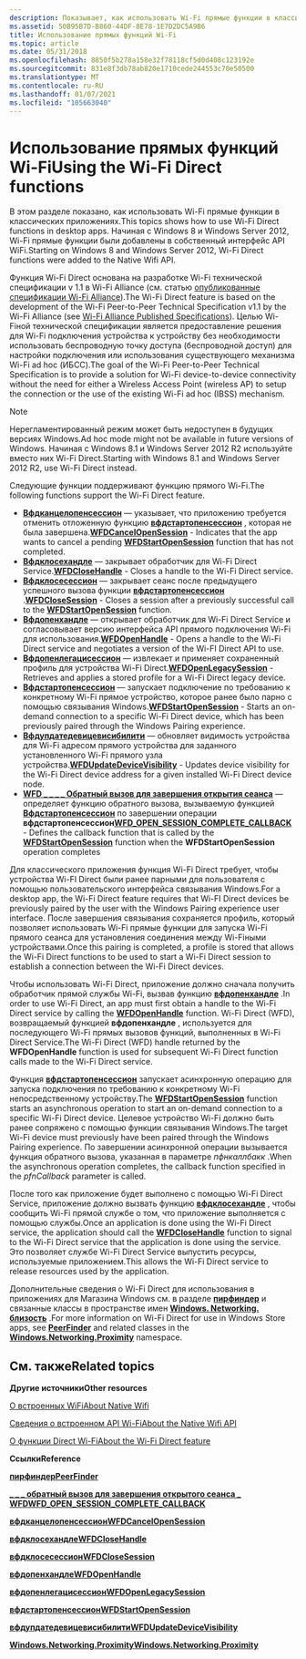 ```yaml
---
description: Показывает, как использовать Wi-Fi прямые функции в классических приложениях.
ms.assetid: 50B95B7D-B860-44DF-8E78-1E7D2DC5A9B6
title: Использование прямых функций Wi-Fi
ms.topic: article
ms.date: 05/31/2018
ms.openlocfilehash: 8850f5b278a158e32f78118cf5d0d408c123192e
ms.sourcegitcommit: 831e8f3db78ab820e1710cede244553c70e50500
ms.translationtype: MT
ms.contentlocale: ru-RU
ms.lasthandoff: 01/07/2021
ms.locfileid: "105663040"
---
```

# <a name="using-the-wi-fi-direct-functions"></a><span data-ttu-id="df979-103">Использование прямых функций Wi-Fi</span><span class="sxs-lookup"><span data-stu-id="df979-103">Using the Wi-Fi Direct functions</span></span>

<span data-ttu-id="df979-104">В этом разделе показано, как использовать Wi-Fi прямые функции в классических приложениях.</span><span class="sxs-lookup"><span data-stu-id="df979-104">This topics shows how to use Wi-Fi Direct functions in desktop apps.</span></span> <span data-ttu-id="df979-105">Начиная с Windows 8 и Windows Server 2012, Wi-Fi прямые функции были добавлены в собственный интерфейс API WiFi.</span><span class="sxs-lookup"><span data-stu-id="df979-105">Starting on Windows 8 and Windows Server 2012, Wi-Fi Direct functions were added to the Native Wifi API.</span></span>

<span data-ttu-id="df979-106">Функция Wi-Fi Direct основана на разработке Wi-Fi технической спецификации v 1.1 в Wi-Fi Alliance (см. статью [опубликованные спецификации Wi-Fi Alliance](https://www.wi-fi.org/)).</span><span class="sxs-lookup"><span data-stu-id="df979-106">The Wi-Fi Direct feature is based on the development of the Wi-Fi Peer-to-Peer Technical Specification v1.1 by the Wi-Fi Alliance (see [Wi-Fi Alliance Published Specifications](https://www.wi-fi.org/)).</span></span> <span data-ttu-id="df979-107">Целью Wi-Fiной технической спецификации является предоставление решения для Wi-Fi подключения устройства к устройству без необходимости использовать беспроводную точку доступа (беспроводной доступ) для настройки подключения или использования существующего механизма Wi-Fi ad hoc (ИБСС).</span><span class="sxs-lookup"><span data-stu-id="df979-107">The goal of the Wi-Fi Peer-to-Peer Technical Specification is to provide a solution for Wi-Fi device-to-device connectivity without the need for either a Wireless Access Point (wireless AP) to setup the connection or the use of the existing Wi-Fi ad hoc (IBSS) mechanism.</span></span>

> [!Note]  
> <span data-ttu-id="df979-108">Нерегламентированный режим может быть недоступен в будущих версиях Windows.</span><span class="sxs-lookup"><span data-stu-id="df979-108">Ad hoc mode might not be available in future versions of Windows.</span></span> <span data-ttu-id="df979-109">Начиная с Windows 8.1 и Windows Server 2012 R2 используйте вместо них Wi-Fi Direct.</span><span class="sxs-lookup"><span data-stu-id="df979-109">Starting with Windows 8.1 and Windows Server 2012 R2, use Wi-Fi Direct instead.</span></span>

 

<span data-ttu-id="df979-110">Следующие функции поддерживают функцию прямого Wi-Fi.</span><span class="sxs-lookup"><span data-stu-id="df979-110">The following functions support the Wi-Fi Direct feature.</span></span>

-   <span data-ttu-id="df979-111">[**Вфдканцелопенсессион**](/windows/desktop/api/wlanapi/nf-wlanapi-wfdcancelopensession) — указывает, что приложению требуется отменить отложенную функцию [**вфдстартопенсессион**](/windows/desktop/api/wlanapi/nf-wlanapi-wfdstartopensession) , которая не была завершена.</span><span class="sxs-lookup"><span data-stu-id="df979-111">[**WFDCancelOpenSession**](/windows/desktop/api/wlanapi/nf-wlanapi-wfdcancelopensession) - Indicates that the app wants to cancel a pending [**WFDStartOpenSession**](/windows/desktop/api/wlanapi/nf-wlanapi-wfdstartopensession) function that has not completed.</span></span>
-   <span data-ttu-id="df979-112">[**Вфдклосехандле**](/windows/desktop/api/wlanapi/nf-wlanapi-wfdclosehandle) — закрывает обработчик для Wi-Fi Direct Service.</span><span class="sxs-lookup"><span data-stu-id="df979-112">[**WFDCloseHandle**](/windows/desktop/api/wlanapi/nf-wlanapi-wfdclosehandle) - Closes a handle to the Wi-Fi Direct service.</span></span>
-   <span data-ttu-id="df979-113">[**Вфдклосесессион**](/windows/desktop/api/wlanapi/nf-wlanapi-wfdclosesession) — закрывает сеанс после предыдущего успешного вызова функции [**вфдстартопенсессион**](/windows/desktop/api/wlanapi/nf-wlanapi-wfdstartopensession) .</span><span class="sxs-lookup"><span data-stu-id="df979-113">[**WFDCloseSession**](/windows/desktop/api/wlanapi/nf-wlanapi-wfdclosesession) - Closes a session after a previously successful call to the [**WFDStartOpenSession**](/windows/desktop/api/wlanapi/nf-wlanapi-wfdstartopensession) function.</span></span>
-   <span data-ttu-id="df979-114">[**Вфдопенхандле**](/windows/desktop/api/wlanapi/nf-wlanapi-wfdopenhandle) — открывает обработчик для Wi-Fi Direct Service и согласовывает версию интерфейса API прямого подключения Wi-Fi для использования.</span><span class="sxs-lookup"><span data-stu-id="df979-114">[**WFDOpenHandle**](/windows/desktop/api/wlanapi/nf-wlanapi-wfdopenhandle) - Opens a handle to the Wi-Fi Direct service and negotiates a version of the Wi-FI Direct API to use.</span></span>
-   <span data-ttu-id="df979-115">[**Вфдопенлегацисессион**](/windows/desktop/api/wlanapi/nf-wlanapi-wfdopenlegacysession) — извлекает и применяет сохраненный профиль для устройства Wi-Fi Direct.</span><span class="sxs-lookup"><span data-stu-id="df979-115">[**WFDOpenLegacySession**](/windows/desktop/api/wlanapi/nf-wlanapi-wfdopenlegacysession) - Retrieves and applies a stored profile for a Wi-Fi Direct legacy device.</span></span>
-   <span data-ttu-id="df979-116">[**Вфдстартопенсессион**](/windows/desktop/api/wlanapi/nf-wlanapi-wfdstartopensession) — запускает подключение по требованию к конкретному Wi-Fi прямое устройство, которое ранее было парно с помощью связывания Windows.</span><span class="sxs-lookup"><span data-stu-id="df979-116">[**WFDStartOpenSession**](/windows/desktop/api/wlanapi/nf-wlanapi-wfdstartopensession) - Starts an on-demand connection to a specific Wi-Fi Direct device, which has been previously paired through the Windows Pairing experience.</span></span>
-   <span data-ttu-id="df979-117">[**Вфдупдатедевицевисибилити**](/windows/desktop/api/wlanapi/nf-wlanapi-wfdupdatedevicevisibility) — обновляет видимость устройства для Wi-Fi адресом прямого устройства для заданного установленного Wi-Fi прямого узла устройства.</span><span class="sxs-lookup"><span data-stu-id="df979-117">[**WFDUpdateDeviceVisibility**](/windows/desktop/api/wlanapi/nf-wlanapi-wfdupdatedevicevisibility) - Updates device visibility for the Wi-Fi Direct device address for a given installed Wi-Fi Direct device node.</span></span>
-   <span data-ttu-id="df979-118">[**WFD \_ \_ \_ \_ Обратный вызов для завершения открытия сеанса**](/windows/desktop/api/wlanapi/nc-wlanapi-wfd_open_session_complete_callback) — определяет функцию обратного вызова, вызываемую функцией [**Вфдстартопенсессион**](/windows/desktop/api/wlanapi/nf-wlanapi-wfdstartopensession) по завершении операции **вфдстартопенсессион**</span><span class="sxs-lookup"><span data-stu-id="df979-118">[**WFD\_OPEN\_SESSION\_COMPLETE\_CALLBACK**](/windows/desktop/api/wlanapi/nc-wlanapi-wfd_open_session_complete_callback) - Defines the callback function that is called by the [**WFDStartOpenSession**](/windows/desktop/api/wlanapi/nf-wlanapi-wfdstartopensession) function when the **WFDStartOpenSession** operation completes</span></span>

<span data-ttu-id="df979-119">Для классического приложения функция Wi-Fi Direct требует, чтобы устройства Wi-FI Direct были ранее парными для пользователя с помощью пользовательского интерфейса связывания Windows.</span><span class="sxs-lookup"><span data-stu-id="df979-119">For a desktop app, the Wi-Fi Direct feature requires that Wi-FI Direct devices be previously paired by the user with the Windows Pairing experience user interface.</span></span> <span data-ttu-id="df979-120">После завершения связывания сохраняется профиль, который позволяет использовать Wi-Fi прямые функции для запуска Wi-Fi прямого сеанса для установления соединения между Wi-Fiными устройствами.</span><span class="sxs-lookup"><span data-stu-id="df979-120">Once this pairing is completed, a profile is stored that allows the Wi-Fi Direct functions to be used to start a Wi-Fi Direct session to establish a connection between the Wi-Fi Direct devices.</span></span>

<span data-ttu-id="df979-121">Чтобы использовать Wi-Fi Direct, приложение должно сначала получить обработчик прямой службы Wi-Fi, вызвав функцию [**вфдопенхандле**](/windows/desktop/api/wlanapi/nf-wlanapi-wfdopenhandle) .</span><span class="sxs-lookup"><span data-stu-id="df979-121">In order to use Wi-Fi Direct, an app must first obtain a handle to the Wi-Fi Direct service by calling the [**WFDOpenHandle**](/windows/desktop/api/wlanapi/nf-wlanapi-wfdopenhandle) function.</span></span> <span data-ttu-id="df979-122">Wi-Fi Direct (WFD), возвращаемый функцией **вфдопенхандле** , используется для последующего Wi-Fi прямых вызовов функций, выполненных в Wi-Fi Direct Service.</span><span class="sxs-lookup"><span data-stu-id="df979-122">The Wi-Fi Direct (WFD) handle returned by the **WFDOpenHandle** function is used for subsequent Wi-Fi Direct function calls made to the Wi-Fi Direct service.</span></span>

<span data-ttu-id="df979-123">Функция [**вфдстартопенсессион**](/windows/desktop/api/wlanapi/nf-wlanapi-wfdstartopensession) запускает асинхронную операцию для запуска подключения по требованию к конкретному Wi-Fi непосредственному устройству.</span><span class="sxs-lookup"><span data-stu-id="df979-123">The [**WFDStartOpenSession**](/windows/desktop/api/wlanapi/nf-wlanapi-wfdstartopensession) function starts an asynchronous operation to start an on-demand connection to a specific Wi-Fi Direct device.</span></span> <span data-ttu-id="df979-124">Целевое устройство Wi-Fi должно быть ранее сопряжено с помощью функции связывания Windows.</span><span class="sxs-lookup"><span data-stu-id="df979-124">The target Wi-Fi device must previously have been paired through the Windows Pairing experience.</span></span> <span data-ttu-id="df979-125">По завершении асинхронной операции вызывается функция обратного вызова, указанная в параметре *пфнкаллбакк* .</span><span class="sxs-lookup"><span data-stu-id="df979-125">When the asynchronous operation completes, the callback function specified in the *pfnCallback* parameter is called.</span></span>

<span data-ttu-id="df979-126">После того как приложение будет выполнено с помощью Wi-Fi Direct Service, приложение должно вызвать функцию [**вфдклосехандле**](/windows/desktop/api/wlanapi/nf-wlanapi-wfdclosehandle) , чтобы сообщить Wi-Fi прямой службе о том, что приложение выполняется с помощью службы.</span><span class="sxs-lookup"><span data-stu-id="df979-126">Once an application is done using the Wi-Fi Direct service, the application should call the [**WFDCloseHandle**](/windows/desktop/api/wlanapi/nf-wlanapi-wfdclosehandle) function to signal to the Wi-Fi Direct service that the application is done using the service.</span></span> <span data-ttu-id="df979-127">Это позволяет службе Wi-Fi Direct Service выпустить ресурсы, используемые приложением.</span><span class="sxs-lookup"><span data-stu-id="df979-127">This allows the Wi-Fi Direct service to release resources used by the application.</span></span>

<span data-ttu-id="df979-128">Дополнительные сведения о Wi-Fi Direct для использования в приложениях для Магазина Windows см. в разделе [**пирфиндер**](/uwp/api/Windows.Networking.Proximity.PeerFinder?view=winrt-19041) и связанные классы в пространстве имен [**Windows. Networking. близость**](/uwp/api/Windows.Networking.Proximity?view=winrt-19041) .</span><span class="sxs-lookup"><span data-stu-id="df979-128">For more information on Wi-Fi Direct for use in Windows Store apps, see [**PeerFinder**](/uwp/api/Windows.Networking.Proximity.PeerFinder?view=winrt-19041) and related classes in the [**Windows.Networking.Proximity**](/uwp/api/Windows.Networking.Proximity?view=winrt-19041) namespace.</span></span>

## <a name="related-topics"></a><span data-ttu-id="df979-129">См. также</span><span class="sxs-lookup"><span data-stu-id="df979-129">Related topics</span></span>

<dl> <dt>

<span data-ttu-id="df979-130">**Другие источники**</span><span class="sxs-lookup"><span data-stu-id="df979-130">**Other resources**</span></span>
</dt> <dt>

[<span data-ttu-id="df979-131">О встроенных WiFi</span><span class="sxs-lookup"><span data-stu-id="df979-131">About Native Wifi</span></span>](about-native-wifi.md)
</dt> <dt>

[<span data-ttu-id="df979-132">Сведения о встроенном API Wi-Fi</span><span class="sxs-lookup"><span data-stu-id="df979-132">About the Native Wifi API</span></span>](about-the-native-wifi-api.md)
</dt> <dt>

[<span data-ttu-id="df979-133">О функции Direct Wi-Fi</span><span class="sxs-lookup"><span data-stu-id="df979-133">About the Wi-Fi Direct feature</span></span>](about-the-wi-fi-direct-api.md)
</dt> <dt>

<span data-ttu-id="df979-134">**Ссылки**</span><span class="sxs-lookup"><span data-stu-id="df979-134">**Reference**</span></span>
</dt> <dt>

[<span data-ttu-id="df979-135">**пирфиндер**</span><span class="sxs-lookup"><span data-stu-id="df979-135">**PeerFinder**</span></span>](/uwp/api/Windows.Networking.Proximity.PeerFinder?view=winrt-19041)
</dt> <dt>

[<span data-ttu-id="df979-136">**\_ \_ \_ обратный вызов для завершения открытого сеанса \_ WFD**</span><span class="sxs-lookup"><span data-stu-id="df979-136">**WFD\_OPEN\_SESSION\_COMPLETE\_CALLBACK**</span></span>](/windows/desktop/api/wlanapi/nc-wlanapi-wfd_open_session_complete_callback)
</dt> <dt>

[<span data-ttu-id="df979-137">**вфдканцелопенсессион**</span><span class="sxs-lookup"><span data-stu-id="df979-137">**WFDCancelOpenSession**</span></span>](/windows/desktop/api/wlanapi/nf-wlanapi-wfdcancelopensession)
</dt> <dt>

[<span data-ttu-id="df979-138">**вфдклосехандле**</span><span class="sxs-lookup"><span data-stu-id="df979-138">**WFDCloseHandle**</span></span>](/windows/desktop/api/wlanapi/nf-wlanapi-wfdclosehandle)
</dt> <dt>

[<span data-ttu-id="df979-139">**вфдклосесессион**</span><span class="sxs-lookup"><span data-stu-id="df979-139">**WFDCloseSession**</span></span>](/windows/desktop/api/wlanapi/nf-wlanapi-wfdclosesession)
</dt> <dt>

[<span data-ttu-id="df979-140">**вфдопенхандле**</span><span class="sxs-lookup"><span data-stu-id="df979-140">**WFDOpenHandle**</span></span>](/windows/desktop/api/wlanapi/nf-wlanapi-wfdopenhandle)
</dt> <dt>

[<span data-ttu-id="df979-141">**вфдопенлегацисессион**</span><span class="sxs-lookup"><span data-stu-id="df979-141">**WFDOpenLegacySession**</span></span>](/windows/desktop/api/wlanapi/nf-wlanapi-wfdopenlegacysession)
</dt> <dt>

[<span data-ttu-id="df979-142">**вфдстартопенсессион**</span><span class="sxs-lookup"><span data-stu-id="df979-142">**WFDStartOpenSession**</span></span>](/windows/desktop/api/wlanapi/nf-wlanapi-wfdstartopensession)
</dt> <dt>

[<span data-ttu-id="df979-143">**вфдупдатедевицевисибилити**</span><span class="sxs-lookup"><span data-stu-id="df979-143">**WFDUpdateDeviceVisibility**</span></span>](/windows/desktop/api/wlanapi/nf-wlanapi-wfdupdatedevicevisibility)
</dt> <dt>

[<span data-ttu-id="df979-144">**Windows.Networking.Proximity**</span><span class="sxs-lookup"><span data-stu-id="df979-144">**Windows.Networking.Proximity**</span></span>](/uwp/api/Windows.Networking.Proximity?view=winrt-19041)
</dt> </dl>

 

 
